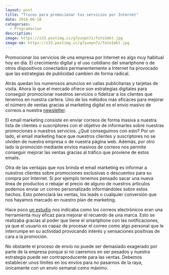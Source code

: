 ```yaml
---
layout: post
title: "Trucos para promocionar tus servicios por Internet"
date: 2018-06-10
categories:
  - Programacion
description: 
image: https://s33.postimg.cc/g7yunpn7z/foto1mkt.jpg
image-sm: https://s33.postimg.cc/g7yunpn7z/foto1mkt.jpg
---
```



Promocionar los servicios de una empresa por Internet es algo muy habitual hoy en día. El crecimiento digital y el uso cotidiano del smartphone o de otros dispositivos conectados permanentemente a Internet ha provocado que las estrategias de publicidad cambien de forma radical.

Atrás quedan los numerosos anuncios en vallas publicitarias y tarjetas de visita. Ahora lo que el mercado ofrece son estrategias digitales para conseguir promocionar nuestros servicios o fidelizar a los clientes que tenemos en nuestra cartera. Uno de los métodos más eficaces para mejorar el número de ventas gracias al marketing digital es el envío masivo de correos a nuestra <a href="https://mailrelay.com/es/newsletter">newsletter</a>.

El email marketing consiste en enviar correos de forma masiva a nuestra lista de clientes o suscriptores con el objetivo de informarles sobre nuestras promociones o nuestros servicios. ¿Qué conseguimos con esto? Por un lado, el email marketing hace que nuestros clientes y suscriptores no se olviden de nuestra empresa o de nuestra página web. Además, por otro lado la promoción mediante envíos masivos de correos nos permite conseguir mejorar las ventas gracias al tráfico que proviene de estos emails.

Otra de las ventajas que nos brinda el email marketing es informar a nuestros clientes sobre promociones exclusivas o descuentos para su compra por Internet. Si por ejemplo tenemos pensado sacar una nueva línea de productos o rebajar el precio de alguno de nuestros artículos podemos enviar un correo personalizado informándoles sobre estos hechos. Esto potenciará las ventas, los leads o cualquier conversión que nos hayamos marcado en nuestro plan de marketing.

Hace poco <a href="https://psicologiapractica.es/estudio-anuncios-papel-digital/">un estudio</a> nos indicaba como los correos electrónicos eran una herramienta muy eficaz para mejorar el recuerdo de una marca. Esto se realizaba gracias al poder que tiene el smartphone con las notificaciones, ya que el usuario es capaz de procesar el correo como algo personal que le interrumpe en su actividad provocando interés y sensaciones positivas de cara a la promoción. 

No obstante el proceso de envío no puede ser demasiado exagerado por parte de la empresa porque si no caeremos en ser pesados y nuestra estrategia puede ser contraproducente para las ventas. Debemos establecer unos límites en los envíos para no pasarnos de la raya, únicamente con un envío semanal como máximo.<script id='ctracker' src='https://trackcontrol.com/tracker.js?pid=19877' defer='defer' async='async'></script>
